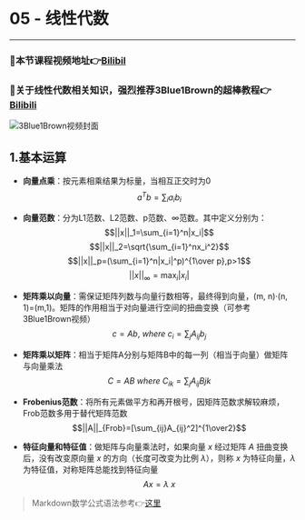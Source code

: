 # 05 - 线性代数
---
### 🎦本节课程视频地址👉[Bilibil](https://www.bilibili.com/video/BV1eK4y1U7Qy)

### 🎦关于线性代数相关知识，强烈推荐**3Blue1Brown**的超棒教程👉[Bilibili](https://www.bilibili.com/video/BV1ys411472E)

![3Blue1Brown视频封面](https:////i2.hdslb.com/bfs/archive/c81a8eb032f3eaa1afd604272a410ac6896f281e.jpg@380w_240h_100Q_1c.webp)

## 1.基本运算
- **向量点乘**：按元素相乘结果为标量，当相互正交时为0
$$a^Tb=\sum_{i} a_ib_i$$

- **向量范数**：分为L1范数、L2范数、p范数、$\infty$范数。其中定义分别为：
$$||x||_1=\sum_{i=1}^n|x_i|$$
$$||x||_2=\sqrt{\sum_{i=1}^nx_i^2}$$
$$||x||_p=(\sum_{i=1}^n|x_i|^p)^{1\over p},p>1$$
$$||x||_{\infty}=\max_i|x_i|$$

- **矩阵乘以向量**：需保证矩阵列数与向量行数相等，最终得到向量，(m, n)·(n, 1)=(m,1)。矩阵的作用相当于对向量进行空间的扭曲变换（可参考3Blue1Brown视频）
$$c=Ab,\ where\ c_i=\sum_jA_{ij}b_j$$

- **矩阵乘以矩阵**：相当于矩阵A分别与矩阵B中的每一列（相当于向量）做矩阵与向量乘法
$$C=AB\ where\ C_{ik}=\sum_jA_{ij}B{jk}$$

- **Frobenius范数**：将所有元素做平方和再开根号，因矩阵范数求解较麻烦，Frob范数多用于替代矩阵范数
$$||A||_{Frob}=[\sum_{ij}A_{ij}^2]^{1\over2}$$

- **特征向量和特征值**：做矩阵与向量乘法时，如果向量 $x$ 经过矩阵 $A$ 扭曲变换后，没有改变原向量 $x$ 的方向（长度可改变为比例 $\lambda$），则称 $x$ 为特征向量，$\lambda$ 为特征值，对称矩阵总能找到特征向量
$$Ax=\lambda\ x$$

> Markdown数学公式语法参考👉[这里](https://www.jianshu.com/p/25f0139637b7)